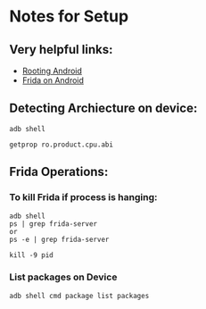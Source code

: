 # Notes for Setup

## Very helpful links:

- [Rooting Android](https://www.xda-developers.com/how-to-install-magisk/)
- [Frida on Android](https://frida.re/docs/android/)

## Detecting Archiecture on device:

`adb shell`

`getprop ro.product.cpu.abi`

## Frida Operations:

### To kill Frida if process is hanging:

```
adb shell 
ps | grep frida-server 
or 
ps -e | grep frida-server 

kill -9 pid
```

### List packages on Device

`adb shell cmd package list packages`










